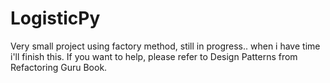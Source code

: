 # LogisticPy

Very small project using factory method, still in progress.. when i have time i'll finish this. If you want to help, please refer to Design Patterns from Refactoring Guru Book.
